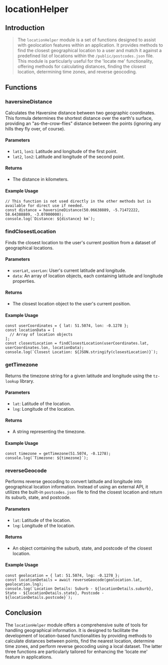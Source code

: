 # locationHelper



## Introduction

> The `locationHelper` module is a set of functions designed to assist with geolocation features within an application. It provides methods to find the closest geographical location to a user and match it against a predefined list of locations within the `/public/postcodes.json` file. This module is particularly useful for the 'locate me' functionality, offering methods for calculating distances, finding the closest location, determining time zones, and reverse geocoding.

## Functions

### haversineDistance

Calculates the Haversine distance between two geographic coordinates. This formula determines the shortest distance over the earth's surface, providing an "as-the-crow-flies" distance between the points (ignoring any hills they fly over, of course).

#### Parameters

- `lat1`, `lon1`: Latitude and longitude of the first point.
- `lat2`, `lon2`: Latitude and longitude of the second point.

#### Returns

- The distance in kilometers.

#### Example Usage

```
// This function is not used directly in the other methods but is available for direct use if needed.
const distance = haversineDistance(50.06638889, -5.71472222, 58.64388889, -3.07000000);
console.log(`Distance: ${distance} km`);
```

### findClosestLocation

Finds the closest location to the user's current position from a dataset of geographical locations.

#### Parameters

- `userLat`, `userLon`: User's current latitude and longitude.
- `data`: An array of location objects, each containing latitude and longitude properties.

#### Returns

- The closest location object to the user's current position.

#### Example Usage

```
const userCoordinates = { lat: 51.5074, lon: -0.1278 };
const locationData = [
  // Array of location objects
];
const closestLocation = findClosestLocation(userCoordinates.lat, userCoordinates.lon, locationData);
console.log(`Closest Location: ${JSON.stringify(closestLocation)}`);
```

### getTimezone

Returns the timezone string for a given latitude and longitude using the `tz-lookup` library.

#### Parameters

- `lat`: Latitude of the location.
- `lng`: Longitude of the location.

#### Returns

- A string representing the timezone.

#### Example Usage

```
const timezone = getTimezone(51.5074, -0.1278);
console.log(`Timezone: ${timezone}`);
```

### reverseGeocode

Performs reverse geocoding to convert latitude and longitude into geographical location information. Instead of using an external API, it utilizes the built-in `postcodes.json` file to find the closest location and return its suburb, state, and postcode.

#### Parameters

- `lat`: Latitude of the location.
- `lng`: Longitude of the location.

#### Returns

- An object containing the suburb, state, and postcode of the closest location.

#### Example Usage

```
const geolocation = { lat: 51.5074, lng: -0.1278 };
const locationDetails = await reverseGeocode(geolocation.lat, geolocation.lng);
console.log(`Location Details: Suburb - ${locationDetails.suburb}, State - ${locationDetails.state}, Postcode - ${locationDetails.postcode}`);
```

## Conclusion

The `locationHelper` module offers a comprehensive suite of tools for handling geographical information. It is designed to facilitate the development of location-based functionalities by providing methods to calculate distances between points, find the nearest location, determine time zones, and perform reverse geocoding using a local dataset. The latter three functions are particularly tailored for enhancing the 'locate me' feature in applications.
